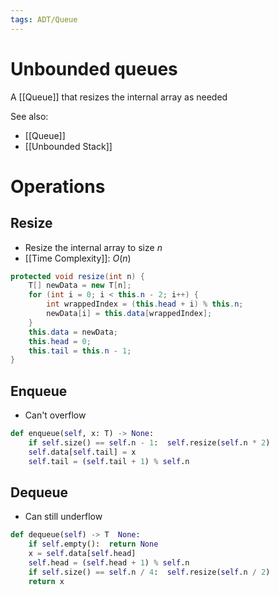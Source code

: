 ```yaml
---
tags: ADT/Queue
---
```


# Unbounded queues
A [[Queue]] that resizes the internal array as needed

See also:
- [[Queue]]
- [[Unbounded Stack]]

# Operations
## Resize
- Resize the internal array to size $n$
- [[Time Complexity]]: $O(n)$

```java
protected void resize(int n) {
	T[] newData = new T[n];
	for (int i = 0; i < this.n - 2; i++) {
		int wrappedIndex = (this.head + i) % this.n;
		newData[i] = this.data[wrappedIndex];
	}
	this.data = newData;
	this.head = 0;
	this.tail = this.n - 1;
}
```

## Enqueue
- Can't overflow
```python
def enqueue(self, x: T) -> None:
	if self.size() == self.n - 1:  self.resize(self.n * 2)
	self.data[self.tail] = x
	self.tail = (self.tail + 1) % self.n
```

## Dequeue
- Can still underflow

```python
def dequeue(self) -> T  None:
	if self.empty():  return None
	x = self.data[self.head]
	self.head = (self.head + 1) % self.n
	if self.size() == self.n / 4:  self.resize(self.n / 2)
	return x
```